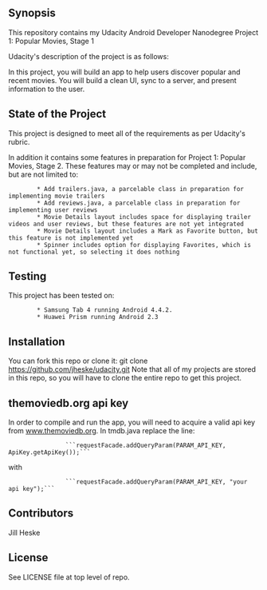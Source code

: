 ## Synopsis

This repository contains my Udacity Android Developer Nanodegree Project 1: Popular Movies, Stage 1

Udacity's description of the project is as follows:

In this project, you will build an app to help users discover popular and recent movies. You will build a clean UI, sync to a server, and present information to the user.

## State of the Project

This project is designed to meet all of the requirements as per Udacity's rubric.  

In addition it contains some features in preparation for Project 1: Popular Movies, Stage 2.  These features may or may not be completed and include, but are not limited to:

			* Add trailers.java, a parcelable class in preparation for implementing movie trailers
			* Add reviews.java, a parcelable class in preparation for implementing user reviews
			* Movie Details layout includes space for displaying trailer videos and user reviews, but these features are not yet integrated
			* Movie Details layout includes a Mark as Favorite button, but this feature is not implemented yet
			* Spinner includes option for displaying Favorites, which is not functional yet, so selecting it does nothing

## Testing

This project has been tested on:

			* Samsung Tab 4 running Android 4.4.2.
			* Huawei Prism running Android 2.3
			
## Installation

You can fork this repo or clone it: git clone https://github.com/jheske/udacity.git
Note that all of my projects are stored in this repo, so you will have to clone the entire repo to get this project.

## themoviedb.org api key

In order to compile and run the app, you will need to acquire a valid api key from www.themoviedb.org.  In tmdb.java replace the line:

                    ```requestFacade.addQueryParam(PARAM_API_KEY, ApiKey.getApiKey());```

with

                    ```requestFacade.addQueryParam(PARAM_API_KEY, "your api key");```


## Contributors

Jill Heske

## License

See LICENSE file at top level of repo.
